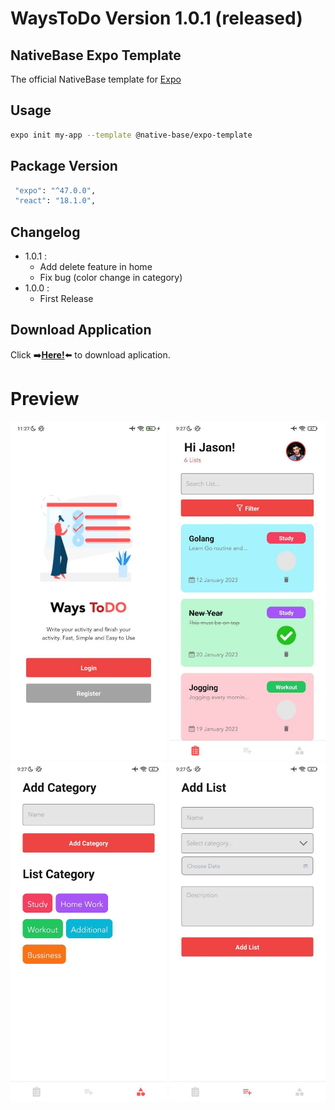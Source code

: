 # WaysToDo Version 1.0.1 (released)

## NativeBase Expo Template

The official NativeBase template for [Expo](https://docs.expo.io/)

## Usage

```sh
expo init my-app --template @native-base/expo-template
```

## Package Version

```sh
 "expo": "^47.0.0",
 "react": "18.1.0",
```

## Changelog
- 1.0.1 :
  - Add delete feature in home
  - Fix bug (color change in category)
- 1.0.0 :
  - First Release

## Download Application 
Click ➡️[**Here!**](https://github.com/Dzuuul/waystodo.apk/releases/download/todolist/waystodo.apk)⬅️ to download aplication.

# Preview
  <img src='assets/screenshot/auth.jpg' width='250'>
  <img src='assets/screenshot/home.jpg' width='250'>
  <img src='assets/screenshot/addcategory.jpg' width='250'>
  <img src='assets/screenshot/addlist.jpg' width='250'>